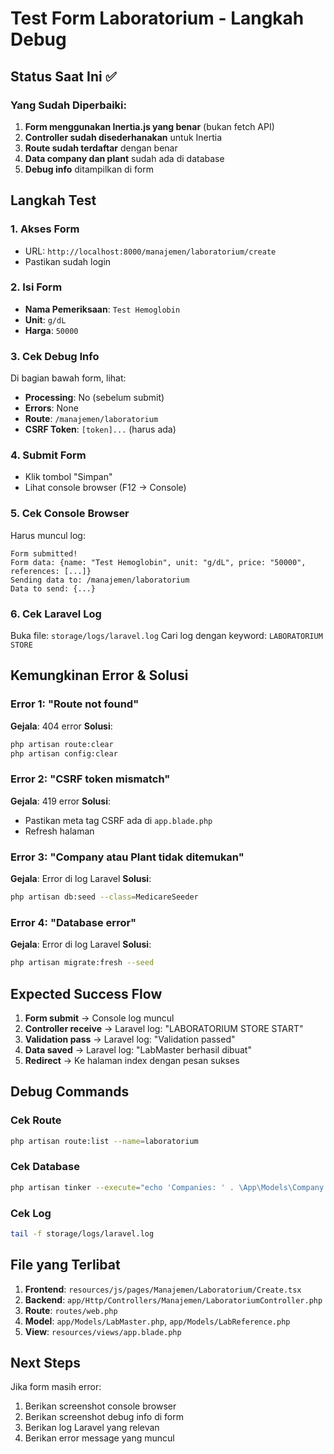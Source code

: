 # Test Form Laboratorium - Langkah Debug

## Status Saat Ini ✅

### Yang Sudah Diperbaiki:
1. **Form menggunakan Inertia.js yang benar** (bukan fetch API)
2. **Controller sudah disederhanakan** untuk Inertia
3. **Route sudah terdaftar** dengan benar
4. **Data company dan plant** sudah ada di database
5. **Debug info** ditampilkan di form

## Langkah Test

### 1. Akses Form
- URL: `http://localhost:8000/manajemen/laboratorium/create`
- Pastikan sudah login

### 2. Isi Form
- **Nama Pemeriksaan**: `Test Hemoglobin`
- **Unit**: `g/dL`
- **Harga**: `50000`

### 3. Cek Debug Info
Di bagian bawah form, lihat:
- **Processing**: No (sebelum submit)
- **Errors**: None
- **Route**: `/manajemen/laboratorium`
- **CSRF Token**: `[token]...` (harus ada)

### 4. Submit Form
- Klik tombol "Simpan"
- Lihat console browser (F12 → Console)

### 5. Cek Console Browser
Harus muncul log:
```
Form submitted!
Form data: {name: "Test Hemoglobin", unit: "g/dL", price: "50000", references: [...]}
Sending data to: /manajemen/laboratorium
Data to send: {...}
```

### 6. Cek Laravel Log
Buka file: `storage/logs/laravel.log`
Cari log dengan keyword: `LABORATORIUM STORE`

## Kemungkinan Error & Solusi

### Error 1: "Route not found"
**Gejala**: 404 error
**Solusi**: 
```bash
php artisan route:clear
php artisan config:clear
```

### Error 2: "CSRF token mismatch"
**Gejala**: 419 error
**Solusi**: 
- Pastikan meta tag CSRF ada di `app.blade.php`
- Refresh halaman

### Error 3: "Company atau Plant tidak ditemukan"
**Gejala**: Error di log Laravel
**Solusi**: 
```bash
php artisan db:seed --class=MedicareSeeder
```

### Error 4: "Database error"
**Gejala**: Error di log Laravel
**Solusi**: 
```bash
php artisan migrate:fresh --seed
```

## Expected Success Flow

1. **Form submit** → Console log muncul
2. **Controller receive** → Laravel log: "LABORATORIUM STORE START"
3. **Validation pass** → Laravel log: "Validation passed"
4. **Data saved** → Laravel log: "LabMaster berhasil dibuat"
5. **Redirect** → Ke halaman index dengan pesan sukses

## Debug Commands

### Cek Route
```bash
php artisan route:list --name=laboratorium
```

### Cek Database
```bash
php artisan tinker --execute="echo 'Companies: ' . \App\Models\Company::count() . PHP_EOL; echo 'Plants: ' . \App\Models\Plant::count() . PHP_EOL;"
```

### Cek Log
```bash
tail -f storage/logs/laravel.log
```

## File yang Terlibat

1. **Frontend**: `resources/js/pages/Manajemen/Laboratorium/Create.tsx`
2. **Backend**: `app/Http/Controllers/Manajemen/LaboratoriumController.php`
3. **Route**: `routes/web.php`
4. **Model**: `app/Models/LabMaster.php`, `app/Models/LabReference.php`
5. **View**: `resources/views/app.blade.php`

## Next Steps

Jika form masih error:
1. Berikan screenshot console browser
2. Berikan screenshot debug info di form
3. Berikan log Laravel yang relevan
4. Berikan error message yang muncul 